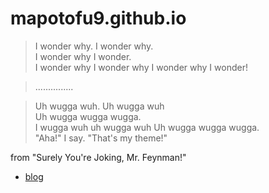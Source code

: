 # mapotofu9.github.io


> I wonder why.  I wonder why.  
I wonder why I wonder.   
I wonder why I wonder why I wonder why I wonder! 

> \.\.\.\.\.\.\.\.\.\.\.\.\.\.\.

> Uh wugga wuh. Uh wugga wuh  
Uh wugga wugga wugga.  
I wugga wuh uh wugga wuh Uh wugga wugga wugga.  
"Aha!" I say. "That's my theme!"

from "Surely You're Joking, Mr. Feynman!"


- [blog](https://mapotofu9.github.io/)

